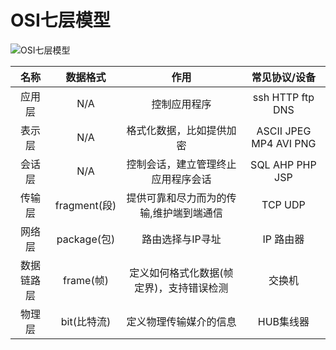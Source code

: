 # OSI七层模型
<img src="https://static.runoob.com/images/mix/v2-854e3df8ea850c977c30cb1deb1f64db_r.jpg" alt="OSI七层模型">

| 名称 | 数据格式 | 作用 | 常见协议/设备 |
| :----: | :----: | :----: | :----: |
|  应用层 | N/A | 控制应用程序 | ssh HTTP ftp DNS|
|  表示层 | N/A | 格式化数据，比如提供加密| ASCII JPEG MP4 AVI PNG|
|  会话层 | N/A | 控制会话，建立管理终止应用程序会话 | SQL AHP PHP JSP|
|  传输层 | fragment(段) | 提供可靠和尽力而为的传输,维护端到端通信 | TCP UDP|
|  网络层 | package(包) | 路由选择与IP寻址 | IP 路由器|
|数据链路层 | frame(帧) | 定义如何格式化数据(帧定界)，支持错误检测 | 交换机|
|  物理层 | bit(比特流) | 定义物理传输媒介的信息 | HUB集线器|
